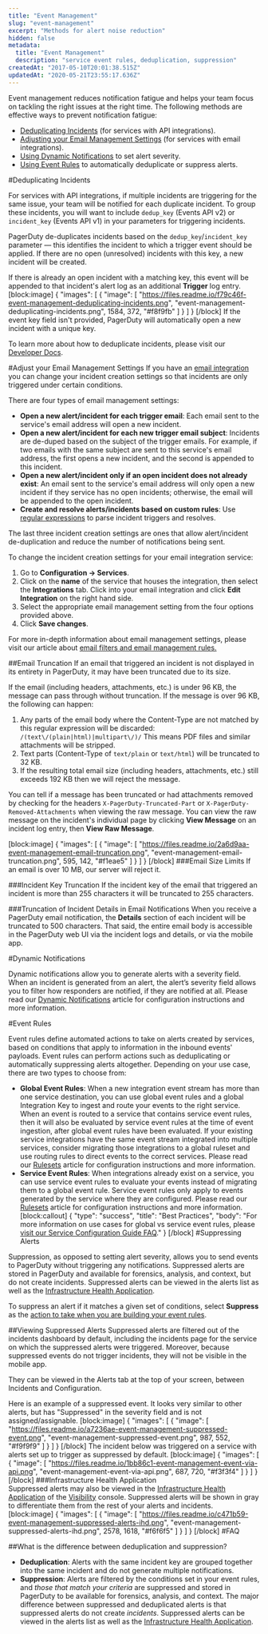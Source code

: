 ```yaml
---
title: "Event Management"
slug: "event-management"
excerpt: "Methods for alert noise reduction"
hidden: false
metadata: 
  title: "Event Management"
  description: "service event rules, deduplication, suppression"
createdAt: "2017-05-10T20:01:38.515Z"
updatedAt: "2020-05-21T23:55:17.636Z"
---
```

Event management reduces notification fatigue and helps your team focus on tackling the right issues at the right time. The following methods are effective ways to prevent notification fatigue: 

- [Deduplicating Incidents](#section-deduplicating-incidents) (for services with API integrations).
- [Adjusting your Email Management Settings](#section-adjust-your-email-management-settings) (for services with email integrations).
- [Using Dynamic Notifications](#section-dynamic-notifications) to set alert severity.
- [Using Event Rules](#section-event-rules) to automatically deduplicate or suppress alerts.

#Deduplicating Incidents

For services with API integrations, if multiple incidents are triggering for the same issue, your team will be notified for each duplicate incident. To group these incidents, you will want to include `dedup_key` (Events API v2) or `incident_key` (Events API v1) in your parameters for triggering incidents.

PagerDuty de-duplicates incidents based on the `dedup_key`/`incident_key` parameter — this identifies the incident to which a trigger event should be applied. If there are no open (unresolved) incidents with this key, a new incident will be created.

If there is already an open incident with a matching key, this event will be appended to that incident's alert log as an additional **Trigger** log entry.
[block:image]
{
  "images": [
    {
      "image": [
        "https://files.readme.io/f79c46f-event-management-deduplicating-incidents.png",
        "event-management-deduplicating-incidents.png",
        1584,
        372,
        "#f8f9fb"
      ]
    }
  ]
}
[/block]
If the event key field isn't provided, PagerDuty will automatically open a new incident with a unique key.

To learn more about how to deduplicate incidents, please visit our [Developer Docs](https://v2.developer.pagerduty.com/docs/events-api-v2#alert-de-duplication).

#Adjust your Email Management Settings
If you have an [email integration](https://www.pagerduty.com/docs/guides/email-integration-guide/) you can change your incident creation settings so that incidents are only triggered under certain conditions.

There are four types of email management settings: 
- **Open a new alert/incident for each trigger email**: Each email sent to the service's email address will open a new incident.
- **Open a new alert/incident for each new trigger email subject**: Incidents are de-duped based on the subject of the trigger emails. For example, if two emails with the same subject are sent to this service's email address, the first opens a new incident, and the second is appended to this incident.
- **Open a new alert/incident only if an open incident does not already exist**: An email sent to the service's email address will only open a new incident if they service has no open incidents; otherwise, the email will be appended to the open incident.
- **Create and resolve alerts/incidents based on custom rules**: Use [regular expressions](/docs/email-management-filters-and-rules#section-advanced-email-management-extracting-information-with-regular-expressions) to parse incident triggers and resolves.

The last three incident creation settings are ones that allow alert/incident de-duplication and reduce the number of notifications being sent. 

To change the incident creation settings for your email integration service:
1. Go to **Configuration → Services**.
2. Click on the **name** of the service that houses the integration, then select the **Integrations** tab. Click into your email integration and click **Edit Integration** on the right hand side. 
3. Select the appropriate email management setting from the four options provided above.
4. Click **Save changes**.

For more in-depth information about email management settings, please visit our article about [email filters and email management rules.](https://support.pagerduty.com/docs/email-management-filters-and-rules) 

##Email Truncation
If an email that triggered an incident is not displayed in its entirety in PagerDuty, it may have been truncated due to its size.

If the email (including headers, attachments, etc.) is under 96 KB, the message can pass through without truncation. If the message is over 96 KB, the following can happen:
1. Any parts of the email body where the Content-Type are not matched by this regular expression will be discarded:
    `/(text\/(plain|html)|multipart\/)/`
This means PDF files and similar attachments will be stripped.
2. Text parts (Content-Type of `text/plain` or `text/html`) will be truncated to 32 KB.
3. If the resulting total email size (including headers, attachments, etc.) still exceeds 192 KB then we will reject the message.

You can tell if a message has been truncated or had attachments removed by checking for the headers `X-PagerDuty-Truncated-Part` or `X-PagerDuty-Removed-Attachments` when viewing the raw message. You can view the raw message on the incident's individual page by clicking **View Message** on an incident log entry, then **View Raw Message**.

[block:image]
{
  "images": [
    {
      "image": [
        "https://files.readme.io/2a6d9aa-event-management-email-truncation.png",
        "event-management-email-truncation.png",
        595,
        142,
        "#f1eae5"
      ]
    }
  ]
}
[/block]
###Email Size Limits
If an email is over 10 MB, our server will reject it.

###Incident Key Truncation
If the incident key of the email that triggered an incident is more than 255 characters it will be truncated to 255 characters.

###Truncation of Incident Details in Email Notifications
When you receive a PagerDuty email notification, the **Details** section of each incident will be truncated to 500 characters. That said, the entire email body is accessible in the PagerDuty web UI via the incident logs and details, or via the mobile app.

#Dynamic Notifications

Dynamic notifications allow you to generate alerts with a severity field. When an incident is generated from an alert, the alert’s severity field allows you to filter how responders are notified, if they are notified at all. Please read our [Dynamic Notifications](https://support.pagerduty.com/docs/dynamic-notifications) article for configuration instructions and more information.

#Event Rules

Event rules define automated actions to take on alerts created by services, based on conditions that apply to information in the inbound events' payloads. Event rules can perform actions such as deduplicating or automatically suppressing alerts altogether. Depending on your use case, there are two types to choose from:

* **Global Event Rules**: When a new integration event stream has more than one service destination, you can use global event rules and a global Integration Key to ingest and route your events to the right service. When an event is routed to a service that contains service event rules, then it will also be evaluated by service event rules at the time of event ingestion, after global event rules have been evaluated. If your existing service integrations have the same event stream integrated into multiple services, consider migrating those integrations to a global ruleset and use routing rules to direct events to the correct services. Please read our [Rulesets](https://support.pagerduty.com/docs/rulesets#section-global-rulesets) article for configuration instructions and more information.
* **Service Event Rules**: When integrations already exist on a service, you can use service event rules to evaluate your events instead of migrating them to a global event rule. Service event rules only apply to events generated by the service where they are configured. Please read our [Rulesets](https://support.pagerduty.com/docs/rulesets#section-service-event-rules) article for configuration instructions and more information.
[block:callout]
{
  "type": "success",
  "title": "Best Practices",
  "body": "For more information on use cases for global vs service event rules, please [visit our Service Configuration Guide FAQ](https://community.pagerduty.com/t/service-configuration-guide/5110#when-should-i-use-service-event-rules-vs-global-event-rules)."
}
[/block]
#Suppressing Alerts

Suppression, as opposed to setting alert severity, allows you to send events to PagerDuty without triggering any notifications. Suppressed alerts are stored in PagerDuty and available for forensics, analysis, and context, but do not create incidents. Suppressed alerts can be viewed in the alerts list as well as the [Infrastructure Health Application](doc:operations-command-console#section-infrastructure-health-application).

To suppress an alert if it matches a given set of conditions, select **Suppress** as the [action to take when you are building your event rules](https://support.pagerduty.com/docs/rulesets#section-event-rule-actions).

##Viewing Suppressed Alerts
Suppressed alerts are filtered out of the incidents dashboard by default, including the incidents page for the service on which the suppressed alerts were triggered. Moreover, because suppressed events do not trigger incidents, they will not be visible in the mobile app.

They can be viewed in the Alerts tab at the top of your screen, between Incidents and Configuration.

Here is an example of a suppressed event. It looks very similar to other alerts, but has "Suppressed" in the severity field and is not assigned/assignable.
[block:image]
{
  "images": [
    {
      "image": [
        "https://files.readme.io/a7236ae-event-management-suppressed-event.png",
        "event-management-suppressed-event.png",
        987,
        552,
        "#f9f9f9"
      ]
    }
  ]
}
[/block]
The incident below was triggered on a service with alerts set up to trigger as suppressed by default.
[block:image]
{
  "images": [
    {
      "image": [
        "https://files.readme.io/1bb86c1-event-management-event-via-api.png",
        "event-management-event-via-api.png",
        687,
        720,
        "#f3f3f4"
      ]
    }
  ]
}
[/block]
###Infrastructure Health Application  
Suppressed alerts may also be viewed in the [Infrastructure Health Application](https://support.pagerduty.com/docs/visibility-console#section-infrastructure-health) of the [Visibility](https://support.pagerduty.com/docs/pagerduty-visibility) console. Suppressed alerts will be shown in gray to differentiate them from the rest of your alerts and incidents.
[block:image]
{
  "images": [
    {
      "image": [
        "https://files.readme.io/c471b59-event-management-suppressed-alerts-ihd.png",
        "event-management-suppressed-alerts-ihd.png",
        2578,
        1618,
        "#f6f6f5"
      ]
    }
  ]
}
[/block]
#FAQ

##What is the difference between deduplication and suppression?

* **Deduplication**: Alerts with the same incident key are grouped together into the same incident and do not generate multiple notifications. 
* **Suppression**: Alerts are filtered by the conditions set in your event rules, and *those that match your criteria* are suppressed and stored in PagerDuty to be available for forensics, analysis, and context. The major difference between suppressed and deduplicated alerts is that suppressed alerts do not create *incidents*. Suppressed alerts can be viewed in the alerts list as well as the [Infrastructure Health Application](doc:operations-command-console#section-infrastructure-health-application).